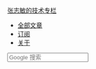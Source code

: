 <!-- header -->
<div class="navbar navbar-inverse navbar-fixed-top">
  <div class="navbar-inner">
    <div class="container">
      <!-- .btn-navbar is used as the toggle for collapsed navbar content -->
      <a class="btn btn-navbar" data-toggle="collapse" data-target=".nav-collapse">
        <span class="icon-bar"></span>
        <span class="icon-bar"></span>
        <span class="icon-bar"></span>
      </a>
      <!-- Be sure to leave the brand out there if you want it shown -->
      <a class="brand" href="/">张志敏的技术专栏</a>
      <!-- Everything you want hidden at 940px or less, place within here -->
      <div class="nav-collapse collapse">
        <!-- .nav, .navbar-search, .navbar-form, etc -->
        <ul class="nav">
			<!-- <li class="active"><a href="/">首页</a></li> -->
			<li><a href="/pages.html">全部文章</a></li>
			<li><a href="/atom.xml">订阅</a></li>
			<li><a href="/about.html">关于</a></li>
		</ul>
		<form class="navbar-search pull-right" method="get" target="_blank" action="http://www.google.com/search">
			<input type="text" class="search-query" placeholder="Google 搜索" name="q" maxlength="200"/>
			<input type="hidden" name="oe" value="GB2312" />
			<input type="hidden" name="hl" value="zh-CN" />
			<input type="hidden" name="as_sitesearch" value="beginor.github.com" />
		</form>
      </div>
    </div>
 </div>
<!-- /header -->